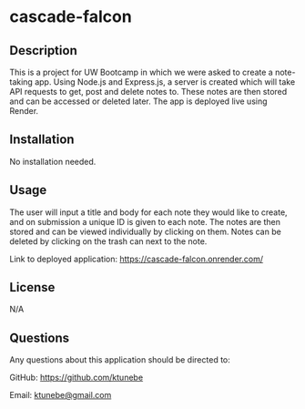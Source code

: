 # cascade-falcon

## Description

This is a project for UW Bootcamp in which we were asked to create a note-taking app. Using Node.js and Express.js, a server is created which will take API requests to get, post and delete notes to. These notes are then stored and can be accessed or deleted later. The app is deployed live using Render.

## Installation

No installation needed.

## Usage

The user will input a title and body for each note they would like to create, and on submission a unique ID is given to each note. The notes are then stored and can be viewed individually by clicking on them. Notes can be deleted by clicking on the trash can next to the note.

Link to deployed application: https://cascade-falcon.onrender.com/

## License

N/A

## Questions

Any questions about this application should be directed to:

GitHub: https://github.com/ktunebe

Email: ktunebe@gmail.com
